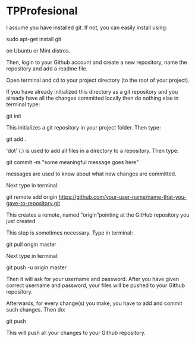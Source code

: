 # TPProfesional

I assume you have installed git. If not, you can easily install using:

sudo apt-get install git

on Ubuntu or Mint distros.

Then, login to your Github account and create a new repository, name the repository and add a readme file.

Open terminal and cd to your project directory (to the root of your project).

If you have already initialized this directory as a git repository and you already have all the changes committed locally then do nothing else in terminal type:

git init

This initializes a git repository in your project folder. Then type:

git add . 

'dot' (.) is used to add all files in a directory to a repository. Then type:

git commit -m "some meaningful message goes here"

messages are used to know about what new changes are committed.

Next type in terminal:

git remote add origin https://github.com/your-user-name/name-that-you-gave-to-repository.git 

This creates a remote, named “origin”pointing at the GitHub repository you just created.

This step is sometimes necessary.
Type in terminal:

git pull origin master

Next type in terminal:

git push -u origin master

Then it will ask for your username and password. After you have given correct username and password, your files will be pushed to your Github repository.

Afterwards, for every change(s) you make, you have to add and commit such changes. Then do:

git push

This will push all your changes to your Github repository.
